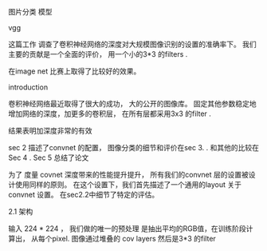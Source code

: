 图片分类  模型

vgg 

这篇工作 调查了卷积神经网络的深度对大规模图像识别的设置的准确率下。 我们主要的贡献是一个全面的评价， 用一个小的3*3 的filters .

在image net 比赛上取得了比较好的效果。



introduction

卷积神经网络最近取得了很大的成功， 大的公开的图像库。 固定其他参数稳定地增加网络的深度，加更多的卷积层， 在所有层都采用3x3 的filter .

结果表明加深度非常的有效

sec 2 描述了convnet 的配置， 图像分类的细节和评价在sec 3. . 和其他的比较在 Sec 4 . Sec 5 总结了论文

为了 度量 covnet 深度带来的性能提升提升， 所有我们的convnet 层的设置被设计使用同样的原则。 在这个设置下，我们首先描述了一个通用的layout 关于convnet 设置。 在sec2.2中细节了特定的评估。  

2.1 架构

输入 224 * 224 ， 我们做的唯一的预处理 是抽出平均的RGB值，在训练阶段计算出， 从每个pixel. 图像通过堆叠的  cov layers  然后是3*3 的filter
